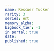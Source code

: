 ```yaml
---
name: Rescuer Tucker
rarity: 3
series: ent
memory_alpha:
bigbook_tier: -1
in_portal: true
date:
published: true
---
```




